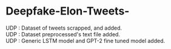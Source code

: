 # Deepfake-Elon-Tweets-
UDP : Dataset of tweets scrapped, and added.  
UDP : Dataset preprocessed's text file added.  
UDP : Generic LSTM model and GPT-2 fine tuned model added.  

